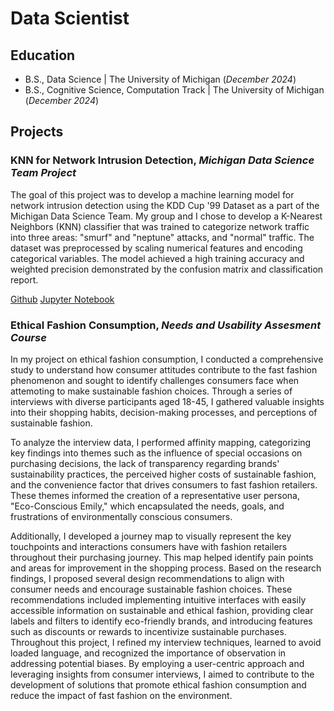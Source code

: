 # Data Scientist

## Education
- B.S., Data Science | The University of Michigan (_December 2024_)
- B.S., Cognitive Science, Computation Track | The University of Michigan (_December 2024_)

## Projects
### KNN for Network Intrusion Detection, _Michigan Data Science Team Project_
The goal of this project was to develop a machine learning model for network intrusion detection using the KDD Cup '99 Dataset as a part of the Michigan Data Science Team. My group and I chose to develop a K-Nearest Neighbors (KNN) classifier that was trained to categorize network traffic into three areas: "smurf" and "neptune" attacks, and "normal" traffic. The dataset was preprocessed by scaling numerical features and encoding categorical variables. The model achieved a high training accuracy and weighted precision demonstrated by the confusion matrix and classification report.

[Github](https://github.com/shrutiswamis/shrutiswami.github.io/blob/7057fa3b627a97eed175e1243e77c9c3e6bac8e9/network_intrusion_detection.ipynb)  [Jupyter Notebook](network_intrusion_detection.ipynb)


### Ethical Fashion Consumption, _Needs and Usability Assesment Course_
In my project on ethical fashion consumption, I conducted a comprehensive study to understand how consumer attitudes contribute to the fast fashion phenomenon and sought to identify challenges consumers face when attemoting to make sustainable fashion choices. Through a series of interviews with diverse participants aged 18-45, I gathered valuable insights into their shopping habits, decision-making processes, and perceptions of sustainable fashion.   

To analyze the interview data, I performed affinity mapping, categorizing key findings into themes such as the influence of special occasions on purchasing decisions, the lack of transparency regarding brands' sustainability practices, the perceived higher costs of sustainable fashion, and the convenience factor that drives consumers to fast fashion retailers. These themes informed the creation of a representative user persona, "Eco-Conscious Emily," which encapsulated the needs, goals, and frustrations of environmentally conscious consumers.

Additionally, I developed a journey map to visually represent the key touchpoints and interactions consumers have with fashion retailers throughout their purchasing journey. This map helped identify pain points and areas for improvement in the shopping process. Based on the research findings, I proposed several design recommendations to align with consumer needs and encourage sustainable fashion choices. These recommendations included implementing intuitive interfaces with easily accessible information on sustainable and ethical fashion, providing clear labels and filters to identify eco-friendly brands, and introducing features such as discounts or rewards to incentivize sustainable purchases. Throughout this project, I refined my interview techniques, learned to avoid loaded language, and recognized the importance of observation in addressing potential biases. By employing a user-centric approach and leveraging insights from consumer interviews, I aimed to contribute to the development of solutions that promote ethical fashion consumption and reduce the impact of fast fashion on the environment.

